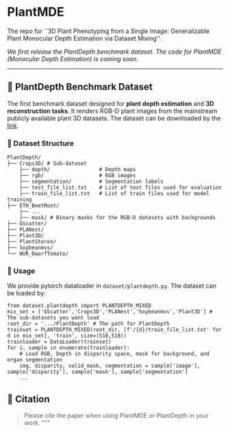 # PlantMDE
The repo for ``3D Plant Phenotyping from a Single Image: Generalizable Plant Monocular Depth Estimation via Dataset Mixing''.

*We first release the PlantDepth benchmark dataset. The code for PlantMDE (Monocular Depth Estimation) is coming soon.*

---

## 🌱 PlantDepth Benchmark Dataset 
The first benchmark dataset designed for **plant depth estimation** and **3D reconstruction tasks**. It renders RGB-D plant images from the mainstream publicly available plant 3D datasets. The dataset can be downloaded by the [link](https://drive.google.com/file/d/1XbDwjUn16dVl7F6uGNvpgtFU-uLm1jeb/view?usp=drive_link).


### 📂 Dataset Structure
```
PlantDepth/
├── Crops3D/ # Sub-dataset
    ├── depth/                # Depth maps 
    ├── rgb/                  # RGB images 
    ├── segmentation/         # Segmentation labels 
    ├── test_file_list.txt    # List of test files used for evaluation
    ├── train_file_list.txt   # List of train files used for model training
├── ETH_BeetRoot/
    ├── ...
    ├── mask/ # Binary masks for the RGB-D datasets with backgrounds
├── GScatter/
├── PLANest/
├── Plant3D/
├── PlantStereo/
├── Soybeanmvs/
└── WUR_DwarfTomato/
```
### 🔗 Usage
We provide pytorch dataloader in `dataset/plantdepth.py`.
The dataset can be loaded by:
```
from dataset.plantdepth import PLANTDEPTH_MIXED
mix_set = ['GScatter','Crops3D','PLANest','Soybeanmvs','Plant3D'] # The sub-datasets you want load
root_dir = '.../PlantDepth' # The path for PlantDepth
trainset = PLANTDEPTH_MIXED(root_dir, [f'/{d}/train_file_list.txt' for d in mix_set], 'train', size=(518,518))
trainloader = DataLoader(trainset)
for i, sample in enumerate(trainloader):
    # Load RGB, Depth in disparity space, mask for background, and organ segmentation
    img, disparity, valid_mask, segmentation = sample['image'], sample['disparity'], sample['mask'], sample['segmentation']
    ...
```

## 📢 Citation
> Please cite the paper when using PlantMDE or PlantDepth in your work.
"""
